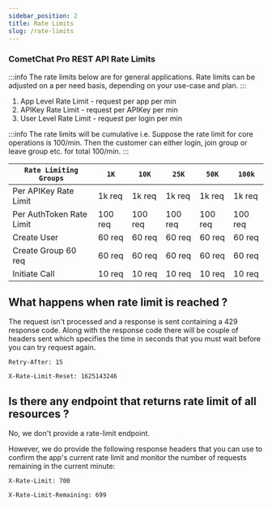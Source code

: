 ```yaml
---
sidebar_position: 2
title: Rate Limits
slug: /rate-limits
---
```


### CometChat Pro REST API Rate Limits

:::info
The rate limits below are for general applications. Rate limits can be adjusted on a per need basis, depending on your use-case and plan.
:::

1. App Level Rate Limit - request per app per min
2. APIKey Rate Limit - request per APIKey per min
3. User Level Rate Limit - request per login per min

:::info
The rate limits will be cumulative i.e. Suppose the rate limit for core operations is 100/min. Then the customer can either login, join group or leave group etc. for total 100/min.
:::

| `Rate Limiting Groups`   | `1K`    | `10K`   | `25K`   | `50K`   | `100k`  |
| ------------------------ | ------- | ------- | ------- | ------- | ------- |
| Per APIKey Rate Limit    | 1k req  | 1k req  | 1k req  | 1k req  | 1k req  |
| Per AuthToken Rate Limit | 100 req | 100 req | 100 req | 100 req | 100 req |
| Create User              | 60 req  | 60 req  | 60 req  | 60 req  | 60 req  |
| Create Group 60 req      | 60 req  | 60 req  | 60 req  | 60 req  | 60 req  |
| Initiate Call            | 10 req  | 10 req  | 10 req  | 10 req  | 10 req  |

## What happens when rate limit is reached ?

The request isn't processed and a response is sent containing a 429 response code.
Along with the response code there will be couple of headers sent which specifies the time in seconds that you must wait before you can try request again.

`Retry-After: 15`

`X-Rate-Limit-Reset: 1625143246`

## Is there any endpoint that returns rate limit of all resources ?

No, we don't provide a rate-limit endpoint.

However, we do provide the following response headers that you can use to confirm the app's current rate limit and monitor the number of requests remaining in the current minute:

`X-Rate-Limit: 700`

`X-Rate-Limit-Remaining: 699`
